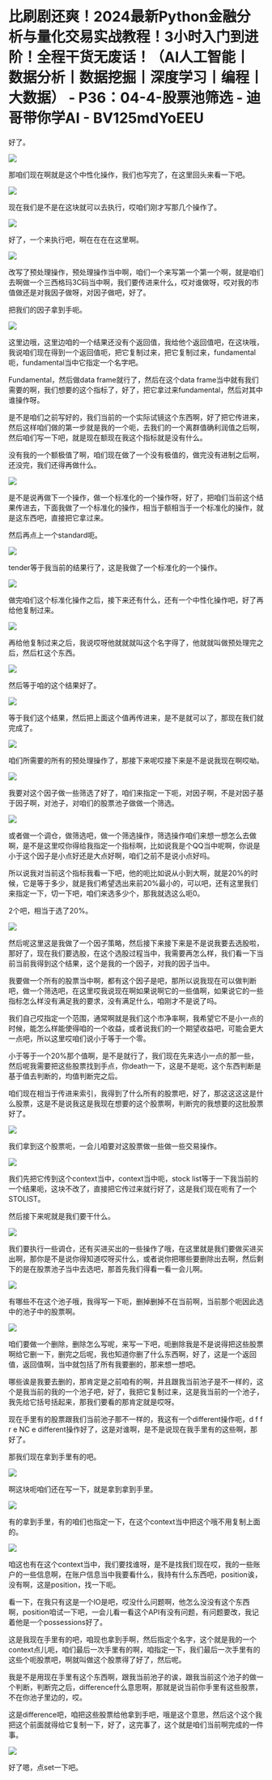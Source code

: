 # 比刷剧还爽！2024最新Python金融分析与量化交易实战教程！3小时入门到进阶！全程干货无废话！（AI人工智能丨数据分析丨数据挖掘丨深度学习丨编程丨大数据） - P36：04-4-股票池筛选 - 迪哥带你学AI - BV125mdYoEEU

好了。

![](img/c8723bf7da6bdeeebdeb31066b2be534_1.png)

那咱们现在啊就是这个中性化操作，我们也写完了，在这里回头来看一下吧。

![](img/c8723bf7da6bdeeebdeb31066b2be534_3.png)

现在我们是不是在这块就可以去执行，哎咱们刚才写那几个操作了。

![](img/c8723bf7da6bdeeebdeb31066b2be534_5.png)

好了，一个来执行吧，啊在在在在这里啊。

![](img/c8723bf7da6bdeeebdeb31066b2be534_7.png)

改写了预处理操作，预处理操作当中啊，咱们一个来写第一个第一个啊，就是咱们去啊做一个三西格玛3C码当中啊，我们要传进来什么，哎对谁做呀，哎对我的市值做还是对我因子做呀，对因子做吧，好了。

把我们的因子拿到手呃。

![](img/c8723bf7da6bdeeebdeb31066b2be534_9.png)

这里边哦，这里边咱的一个结果还没有个返回值，我给他个返回值吧，在这块哦，我说咱们现在得到一个返回值呃，把它复制过来，把它复制过来，fundamental呃，fundamental当中它指定一个名字吧。

Fundamental，然后做data frame就行了，然后在这个data frame当中就有我们需要的啊，我们想要的这个指标了，好了，把它拿过来fundamental，然后对其中谁操作呀。

是不是咱们之前写好的，我们当前的一个实际试镜这个东西啊，好了把它传进来，然后这样咱们做的第一步就是我的一个呃，去我们的一个离群值确利润值之后啊，然后咱们写一下吧，就是现在额现在我这个指标就是没有什么。

没有我的一个额极值了啊，咱们现在做了一个没有极值的，做完没有进制之后啊，还没完，我们还得再做什么。

![](img/c8723bf7da6bdeeebdeb31066b2be534_11.png)

是不是说再做下一个操作，做一个标准化的一个操作呀，好了，把咱们当前这个结果传进去，下面我做了一个标准化的操作，相当于额相当于一个标准化的操作，就是这东西吧，直接把它拿过来。

然后再点上一个standard呃。

![](img/c8723bf7da6bdeeebdeb31066b2be534_13.png)

tender等于我当前的结果行了，这是我做了一个标准化的一个操作。

![](img/c8723bf7da6bdeeebdeb31066b2be534_15.png)

做完咱们这个标准化操作之后，接下来还有什么，还有一个中性化操作吧，好了再给他复制过来。

![](img/c8723bf7da6bdeeebdeb31066b2be534_17.png)

再给他复制过来之后，我说哎呀他就就就叫这个名字得了，他就就叫做预处理完之后，然后杠这个东西。

![](img/c8723bf7da6bdeeebdeb31066b2be534_19.png)

然后等于咱的这个结果好了。

![](img/c8723bf7da6bdeeebdeb31066b2be534_21.png)

等于我们这个结果，然后把上面这个值再传进来，是不是就可以了，那现在我们就完成了。

![](img/c8723bf7da6bdeeebdeb31066b2be534_23.png)

咱们所需要的所有的预处理操作了，那接下来呢哎接下来是不是说我现在啊哎呦。

![](img/c8723bf7da6bdeeebdeb31066b2be534_25.png)

我要对这个因子做一些筛选了好了，咱们来指定一下呃，对因子啊，不是对因子基于因子啊，对池子，对咱们的股票池子做做一个筛选。



![](img/c8723bf7da6bdeeebdeb31066b2be534_27.png)

或者做一个调仓，做筛选吧，做一个筛选操作，筛选操作咱们来想一想怎么去做啊，是不是这里哎你得给我指定一个指标啊，比如说我是个QQ当中呢啊，你说是小于这个因子是小点好还是大点好啊，咱们之前不是说小点好吗。

所以说我对当前这个指标我看一下吧，他的呃比如说从小到大啊，就是20%的时候，它是等于多少，就是我们希望选出来前20%最小的，可以吧，还有这里我们来指定一下，切一下吧，咱们来选多少个，那我就选这么呃0。

2个吧，相当于选了20%。

![](img/c8723bf7da6bdeeebdeb31066b2be534_29.png)

然后呢这里这是我做了一个因子策略，然后接下来接下来是不是说我要去选股啦，那好了，现在我们要选股，在这个选股过程当中，我需要再怎么样，我们看一下当前当前我得到这个结果，这个是我的一个因子，对我的因子当中。

我要做一个所有的股票当中啊，都有这个因子是吧，那所以说我现在可以做判断吧，做一个筛选吧，在这里哎我说现在啊如果说啊它的一些值啊，如果说它的一些指标怎么样没有满足我的要求，没有满足什么，咱刚才不是说了吗。

我们自己哎指定一个范围，通常啊就是我们这个市净率啊，我希望它不是小一点的时候，能怎么样能使得咱的一个收益，或者说我们的一个期望收益吧，可能会更大一点吧，所以这里哎咱们说小于等于一个零。

小于等于一个20%那个值啊，是不是就行了，我们现在先来选小一点的那一些，然后呢我需要把这些股票找到手点，你death一下，这是不是呃，这个东西判断是基于值去判断的，均值判断完之后。

咱们现在相当于传进来索引，我得到了什么所有的股票吧，好了，那这这这这是什么股票，这是不是说我这是我现在想要的这个股票啊，判断完的我想要的这批股票好了。



![](img/c8723bf7da6bdeeebdeb31066b2be534_31.png)

我们拿到这个股票呃，一会儿咱要对这股票做一些做一些交易操作。

![](img/c8723bf7da6bdeeebdeb31066b2be534_33.png)

我们先把它传到这个context当中，context当中呃，stock list等于一下我当前的一个结果呃，这块不改了，直接把它传过来就行好了，这是我们现在呃有了一个STOLIST。

然后接下来呢就是我们要干什么。

![](img/c8723bf7da6bdeeebdeb31066b2be534_35.png)

我们要执行一些调仓，还有买进买出的一些操作了哦，在这里就是我们要做买进买出啊，那你是不是说你得知道哎呀买什么，或者说你把哪些要删除出去啊，然后剩下的是在股票池子当中去选吧，那首先我们得看一看一会儿啊。



![](img/c8723bf7da6bdeeebdeb31066b2be534_37.png)

有哪些不在这个池子哦，我得写一下呃，删掉删掉不在当前啊，当前那个呃因此选中的池子中的股票啊。

![](img/c8723bf7da6bdeeebdeb31066b2be534_39.png)

咱们要做一个删除，删除怎么写呢，来写一下吧，呃删除我是不是说得把这些股票啊给它删一下，删完之后呢，我也知道你删了什么东西啊，好了，这是一个返回值，返回值啊，当中就包括了所有我要删的，那来想一想吧。

哪些诶是我要去删的，那肯定是之前咱有的啊，并且跟我当前池子是不一样的，这个是我当前的我的一个池子吧，好了，我把它复制过来，这是我当前的一个池子，我先给它括号括起来，那我们要看的那肯定就是哎呀。

现在手里有的股票跟我们当前池子那不一样的，我这有一个different操作呃，d f f r e NC e different操作好了，这是对谁啊，是不是说现在我手里有的这些啊，那好了。

那我们现在拿到手里有的吧。

![](img/c8723bf7da6bdeeebdeb31066b2be534_41.png)

啊这块呃咱们还在写一下，就是拿到拿到手里。

![](img/c8723bf7da6bdeeebdeb31066b2be534_43.png)

有的拿到手里，有的咱们也指定一下，在这个context当中把这个哦不用复制上面的。

![](img/c8723bf7da6bdeeebdeb31066b2be534_45.png)

咱这也有在这个context当中，我们要找谁呀，是不是找我们现在哎，我的一些账户的一些信息啊，在账户信息当中我要看什么，我持有什么东西吧，position诶，没有啊，这是position，找一下呃。

看一下，在我只有这是一个IO是吧，哎没什么问题啊，他怎么没没有这个东西啊，position咱试一下吧，一会儿看一看这个API有没有问题，有问题要改，我记着他是一个possessions好了。

这是我现在手里有的吧，咱现也拿到手啊，然后指定个名字，这个就是我的一个context点儿呃，咱们最后一次手里有的啊，咱指定一下，我们最后一次手里有的这些个呃股票吧，啊就叫做这个股票得了好了，然后呢。

我是不是用现在手里有这个东西啊，跟我当前池子的诶，跟我当前这个池子的做一个判断，判断完之后，difference什么意思啊，那就是说当前你手里有这些股票，不在你池子里边的，哎。

这是difference吧，咱把这些股票给他拿到手吧，哦是这个意思，然后这个这个我把这个前面就得给它复制一下，好了，这完事了，这个就是咱们当前啊完成的一件事。



![](img/c8723bf7da6bdeeebdeb31066b2be534_47.png)

好了嗯，点set一下吧。